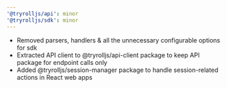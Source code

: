 ```yaml
---
'@tryrolljs/api': minor
'@tryrolljs/sdk': minor
---
```


- Removed parsers, handlers & all the unnecessary configurable options for sdk
- Extracted API client to @tryrolljs/api-client package to keep API package for endpoint calls only
- Added @tryrolljs/session-manager package to handle session-related actions in React web apps
